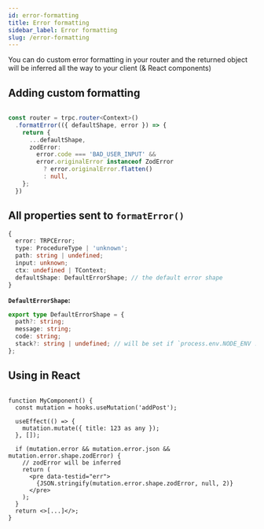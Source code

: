 ```yaml
---
id: error-formatting
title: Error formatting
sidebar_label: Error formatting
slug: /error-formatting
---
```


You can do custom error formatting in your router and the returned object will be inferred all the way to your client (& React components)

## Adding custom formatting

```ts

const router = trpc.router<Context>()
  .formatError(({ defaultShape, error }) => {
    return {
      ...defaultShape,
      zodError:
        error.code === 'BAD_USER_INPUT' &&
        error.originalError instanceof ZodError
          ? error.originalError.flatten()
          : null,
    };
  })
```

## All properties sent to `formatError()`

```ts
{
  error: TRPCError;
  type: ProcedureType | 'unknown';
  path: string | undefined;
  input: unknown;
  ctx: undefined | TContext;
  defaultShape: DefaultErrorShape; // the default error shape
}
```

**`DefaultErrorShape`:**

```ts
export type DefaultErrorShape = {
  path?: string;
  message: string;
  code: string;
  stack?: string | undefined; // will be set if `process.env.NODE_ENV !== 'production'`
};
```

## Using in React

```tsx

function MyComponent() {
  const mutation = hooks.useMutation('addPost');

  useEffect(() => {
    mutation.mutate({ title: 123 as any });
  }, []);

  if (mutation.error && mutation.error.json && mutation.error.shape.zodError) {
    // zodError will be inferred
    return (
      <pre data-testid="err">
        {JSON.stringify(mutation.error.shape.zodError, null, 2)}
      </pre>
    );
  }
  return <>[...]</>;
}
```